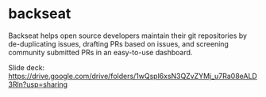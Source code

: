 # backseat

Backseat helps open source developers maintain their git repositories by de-duplicating issues, drafting PRs based on issues, and screening community submitted PRs in an easy-to-use dashboard.

Slide deck: https://drive.google.com/drive/folders/1wQspl6xsN3QZvZYMj_u7Ra08eALD3Rln?usp=sharing
